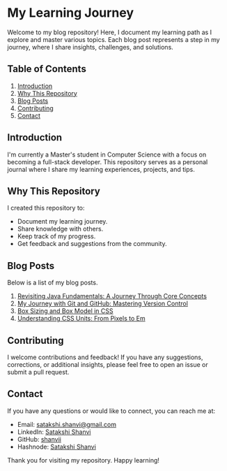 # My Learning Journey

Welcome to my blog repository! Here, I document my learning path as I explore and master various topics. Each blog post represents a step in my journey, where I share insights, challenges, and solutions.

## Table of Contents

1. [Introduction](#introduction)
2. [Why This Repository](#why-this-repository)
3. [Blog Posts](#blog-posts)
4. [Contributing](#contributing)
5. [Contact](#contact)

## Introduction

I'm currently a Master's student in Computer Science with a focus on becoming a full-stack developer. This repository serves as a personal journal where I share my learning experiences, projects, and tips.

## Why This Repository

I created this repository to:

- Document my learning journey.
- Share knowledge with others.
- Keep track of my progress.
- Get feedback and suggestions from the community.

## Blog Posts

Below is a list of my blog posts.

1. [Revisiting Java Fundamentals: A Journey Through Core Concepts](https://satakshi.hashnode.dev/revisiting-java-fundamentals-a-journey-through-core-concepts)
2. [My Journey with Git and GitHub: Mastering Version Control](https://satakshi.hashnode.dev/my-journey-with-git-and-github-mastering-version-control)
3. [Box Sizing and Box Model in CSS](https://satakshi.hashnode.dev/box-sizing-and-box-model-in-css)
4. [Understanding CSS Units: From Pixels to Em](https://satakshi.hashnode.dev/understanding-css-units-from-pixels-to-em)

<!-- ## How to Use This Repository

Each blog post is organized into its own directory with the following structure:

```
blogs/
  ├── post-title/
  │   ├── README.md  # Main article
  │   ├── code/      # Related code snippets
  │   └── resources/ # Additional resources (images, links, etc.)
```

To read a blog post, navigate to the corresponding directory and open the `README.md` file. -->

## Contributing

I welcome contributions and feedback! If you have any suggestions, corrections, or additional insights, please feel free to open an issue or submit a pull request.

## Contact

If you have any questions or would like to connect, you can reach me at:

- Email: [satakshi.shanvi@gmail.com](mailto:satakshi.shanvi@gmail.com)
- LinkedIn: [Satakshi Shanvi](https://www.linkedin.com/in/satakshi-shanvi/)
- GitHub: [shanvii](https://github.com/shanvii)
- Hashnode: [Satakshi Shanvi](https://satakshi.hashnode.dev/?source=top_nav_blog_home)

Thank you for visiting my repository. Happy learning!
